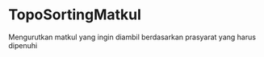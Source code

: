 # TopoSortingMatkul
Mengurutkan matkul yang ingin diambil berdasarkan prasyarat yang harus dipenuhi
